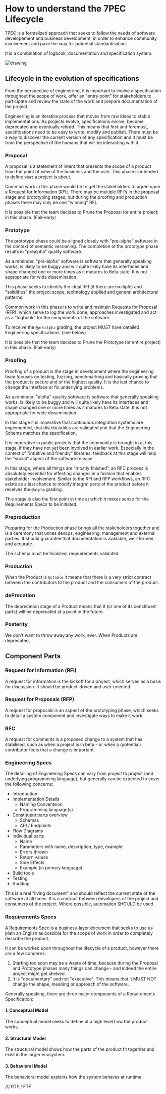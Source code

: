# How to understand the 7PEC Lifecycle

7PEC is a formalized approach that seeks to follow the needs of software developement and business development, in order to enhance community involvement and pave the way for potential standardisation.

It is a combination of logbook, documentation and specification system.

![drawing](/spec/templates/images/7P-Lifecycle.png)

## Lifecycle in the evolution of specifications
From the perspective of engineering, it is important to evolve a specification throughout the scope of work, offer an "entry point" for stakeholders to participate and review the state of the work and prepare documentation of the project.

Engineering is an iterative process that moves from raw ideas to stable implementations. As projects evolve, specifications evolve, become deprecated and eventually retired. This means that first and foremost, specifications need to be easy to write, modify and publish. There must be a way to discover the current version of any specification and it must be from the perspective of the humans that will be interacting with it.

### Proposal
A proposal is a statement of intent that presents the scope of a product from the point of view of the business and the user. This phase is intended to define `what` a project is about.

Common work in this phase would be to get the stakeholders to agree upon a Request for Information (RFI). There may be multiple RFI's in the proposal stage and prototyping stages, but during the proofing and production phases there may only be one "winning" RFI.

It is possible that the team decides to Prune the Proposal (or entire project) in this phase. (Fail-early)

### Prototype
The prototype phase could be aligned closely with "pre-alpha" software in the context of semantic versioning. The completion of the prototype phase results in "prealpha" quality software.

As a reminder, "pre-alpha" software is software that generally speaking works, is likely to be buggy and will quite likely have its interfaces and shape changed one or more times as it matures to Beta state. It is not appropriate for wide dissemination.

This phase seeks to identify the ideal RFI (if there are multiple) and "solidifies" the project scope, technology applied and general architectural patterns.

Common work in this phase is to write and maintain Requests for Proposal (RFP), which serve to log the work done, approaches investigated and act as a "logbook" for the components of the software.

To receive the `@prealpha` grading, the project MUST have detailed Engineering specifications. (see below)

It is possible that the team decides to Prune the Prototype (or entire project) in this phase. (Fail-early)

### Proofing
Proofing of a product is the stage in development where the engineering team focuses on testing, fuzzing, benchmarking and basically proving that the product is secure and of the highest quality. It is the last chance to change the interface or fix underlying problems.

As a reminder, "alpha"-quality software is software that generally speaking works, is likely to be buggy and will quite likely have its interfaces and shape changed one or more times as it matures to Beta state. It is not appropriate for wide dissemination.


In this stage it is imperative that continuous integration systems are implemented, that distributables are validated and that the Engineering Schema matches the specification.

It is imperative in public projects that the community is brought in at this stage, if they have not yet been involved in earlier work. Especially in the context of "intuitive and friendly" libraries, feedback at this stage will help the "social" aspect of the software release.

In this stage, where all things are "mostly finished", an RFC process is absolutely essential for affecting changes in a fashion that enables  stakeholder involvement. Similar to the RFI and RFP workflows, an RFC exists as a last chance to modify integral parts of the product before it receives the `@alpha` grading.

This stage is also the first point in time at which it makes sense for the Requirements Specs to be initiated.

### Preproduction
Preparing for the Production phase brings all the stakeholders together and is a ceremony that unites devops, engineering, management and external parties. It should guarantee that documentation is available, well-formed and accurate.

The schema must be finalized, reqeuirements validated

### Production


When the Product is `@stable` it means that there is a very strict contract between the contributors to the product and the consumers of the product.



### dePrecation
The deprecation stage of a Product means that it (or one of its constituent parts) will be deprecated at a point in the future.


### Posterity
We don't want to throw away any work, ever. When Products are deprecated,

## Component Parts

### Request for Information (RFI)
A request for information is the kickoff for a project, which serves as a basis for discussion. It should be product-driven and user-oriented.

### Request for Proposals (RFP)
A request for proposals is an aspect of the prototyping phase, which seeks to detail a system component and investigate ways to make it work.

### RFC
A request for comments is a proposed change to a system that has stabilised, such as when a project is in beta - or when a (potential) contributor feels that a change is important.

### Engineering Specs
The detailing of Engineering Specs can vary from project to project (and underlying programming language), but generally can be expected to cover the following concerns:

- Introduction
- Implementation Details
  - Naming Conventsion
  - Programming language(s)
- Constituent parts overview
  - Schemas
  - API / Endpoints
- Flow Diagrams
- Individual parts
  - Name
  - Parameters with name, description, type, example
  - Errors thrown
  - Return values
  - Side Effects
  - Example (in primary language)
- Build tools
- Testing
- Auditing

This is a real "living document" and should reflect the current state of the software at all times. It is a contract between developers of the project and consumers of the project. Where possible, automation SHOULD be used.

### Requirements Specs
A Requirements Spec is a business-layer document that seeks to use as plain an English as possible for the scope of work in order to completely describe the product.

It can be worked upon throughout the lifecycle of a product, however there are a few concerns:

1. Starting too soon may be a waste of time, because during the Proposal and Prototype phases many things can change - and indeed the entire project might get shelved.
2. It is "documentary" and not "executive". This means that it MUST NOT change the shape, meaning or approach of the software.

Generally speaking, there are three major components of a Requirements Specification:

#### 1. Conceptual Model
The conceptual model seeks to define at a high level how the product works.

#### 2. Structural Model
The structural model shows how the parts of the product fit together and exist in the larger ecosystem.

#### 3. Behavioral Model
The behavioral model explains how the system behaves at runtime.

/// RTF / FTF